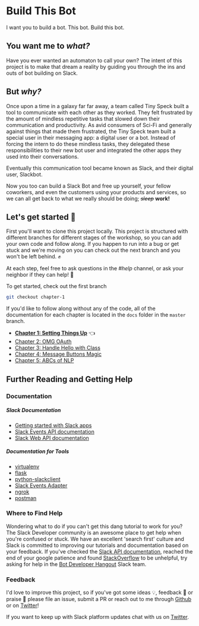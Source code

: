 # Build This Bot

I want you to build a bot. This bot. Build this bot.

## You want me to _what?_

Have you ever wanted an automaton to call your own? The intent of this project is to make that dream a reality by guiding you through the ins and outs of bot building on Slack.

## But _why?_

Once upon a time in a galaxy far far away, a team called Tiny Speck built a tool to communicate with each other as they worked. They felt frustrated by the amount of mindless repetitive tasks that slowed down their communication and productivity. As avid consumers of Sci-Fi and generally against things that made them frustrated, the Tiny Speck team built a special user in their messaging app: a digital user or a bot.
Instead of forcing the intern to do these mindless tasks, they delegated these responsibilities to their new bot user and integrated the other apps they used into their conversations.

Eventually this communication tool became known as Slack, and their digital user, Slackbot.

Now you too can build a Slack Bot and free up yourself, your fellow coworkers, and even the customers using your products and services, so we can all get back to what we really should be doing; _~~sleep~~_ **work!**

## Let's get started :tada:

First you'll want to clone this project locally. This project is structured with different branches for different stages of the workshop, so you can add your own code and follow along. If you happen to run into a bug or get stuck and we're moving on you can check out the next branch and you won't be left behind. :fist:

At each step, feel free to ask questions in the _#help_ channel, or ask your neighbor if they can help! :raised_hands:

To get started, check out the first branch

```bash
git checkout chapter-1
```

If you'd like to follow along without any of the code, all of the documentation for each chapter is located in the `docs` folder in the `master` branch.

* **[Chapter 1: Setting Things Up](docs/Chapter-1.md)** :point_left:  
* [Chapter 2: OMG OAuth](docs/Chapter-2.md)  
* [Chapter 3: Handle Hello with Class](docs/Chapter-3.md)  
* [Chapter 4: Message Buttons Magic](docs/Chapter-4.md)
* [Chapter 5: ABCs of NLP](docs/Chapter-5.md)

## Further Reading and Getting Help

### Documentation

##### Slack Documentation

* [Getting started with Slack apps](https://api.slack.com/slack-apps?utm_source=events&utm_campaign=build-bot-workshop&utm_medium=workshop)  
* [Slack Events API documentation](https://api.slack.com/events?utm_source=events&utm_campaign=build-bot-workshop&utm_medium=workshop)  
* [Slack Web API documentation](https://api.slack.com/web?utm_source=events&utm_campaign=build-bot-workshop&utm_medium=workshop)

##### Documentation for Tools

* [virtualenv](https://virtualenv.pypa.io/en/latest/userguide/)
* [flask](http://flask.pocoo.org/)
* [python-slackclient](http://python-slackclient.readthedocs.io/en/latest/)
* [Slack Events Adapter](https://github.com/slackapi/python-slack-events-api)
* [ngrok](https://ngrok.com/docs)
* [postman](https://www.getpostman.com/docs/)

### Where to Find Help

Wondering what to do if you can't get this dang tutorial to work for you?
The Slack Developer community is an awesome place to get help when you're confused
or stuck. We have an excellent 'search first' culture and Slack is committed to
improving our tutorials and documentation based on your feedback. If you've
checked the [Slack API documentation](https://api.slack.com/?utm_source=events&utm_campaign=build-bot-workshop&utm_medium=workshop), reached the end
of your google patience and found [StackOverflow](http://stackoverflow.com/questions/tagged/slack-api)
to be unhelpful, try asking for help in the [Bot Developer Hangout](http://dev4slack.xoxco.com/)
Slack team.

### Feedback

I'd love to improve this project, so if you've got some ideas :bulb:, feedback
:raising_hand: or praise :love_letter: please file an issue, submit a PR or
reach out to me through [Github](https://github.com/karishay) or on
[Twitter](https://twitter.com/karishannon)!

If you want to keep up with Slack platform updates chat with us on [Twitter](https://twitter.com/slackapi).
